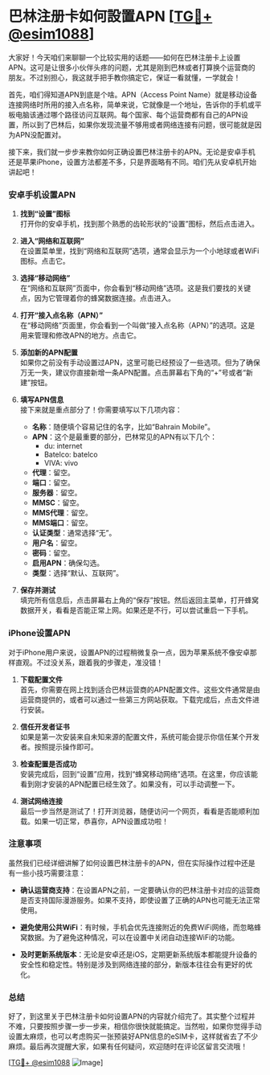 # 巴林注册卡如何設置APN [[TG💪+ @esim1088](https://t.me/s/esim1088)]

大家好！今天咱们来聊聊一个比较实用的话题——如何在巴林注册卡上设置APN。这可是让很多小伙伴头疼的问题，尤其是刚到巴林或者打算换个运营商的朋友。不过别担心，我这就手把手教你搞定它，保证一看就懂，一学就会！

首先，咱们得知道APN到底是个啥。APN（Access Point Name）就是移动设备连接网络时所用的接入点名称，简单来说，它就像是一个地址，告诉你的手机或平板电脑该通过哪个路径访问互联网。每个国家、每个运营商都有自己的APN设置，所以到了巴林后，如果你发现流量不够用或者网络连接有问题，很可能就是因为APN没配置对。

接下来，我们就一步步来教你如何正确设置巴林注册卡的APN。无论是安卓手机还是苹果iPhone，设置方法都差不多，只是界面略有不同。咱们先从安卓机开始讲起吧！

### 安卓手机设置APN

1. **找到“设置”图标**  
   打开你的安卓手机，找到那个熟悉的齿轮形状的“设置”图标，然后点击进入。

2. **进入“网络和互联网”**  
   在设置菜单里，找到“网络和互联网”选项，通常会显示为一个小地球或者WiFi图标。点击它。

3. **选择“移动网络”**  
   在“网络和互联网”页面中，你会看到“移动网络”选项。这是我们要找的关键点，因为它管理着你的蜂窝数据连接。点击进入。

4. **打开“接入点名称（APN）”**  
   在“移动网络”页面里，你会看到一个叫做“接入点名称（APN）”的选项。这是用来管理和修改APN的地方。点击它。

5. **添加新的APN配置**  
   如果你之前没有手动设置过APN，这里可能已经预设了一些选项。但为了确保万无一失，建议你直接新增一条APN配置。点击屏幕右下角的“+”号或者“新建”按钮。

6. **填写APN信息**  
   接下来就是重点部分了！你需要填写以下几项内容：
   - **名称**：随便填个容易记住的名字，比如“Bahrain Mobile”。
   - **APN**：这个是最重要的部分，巴林常见的APN有以下几个：
     - du: internet
     - Batelco: batelco
     - VIVA: vivo
   - **代理**：留空。
   - **端口**：留空。
   - **服务器**：留空。
   - **MMSC**：留空。
   - **MMS代理**：留空。
   - **MMS端口**：留空。
   - **认证类型**：通常选择“无”。
   - **用户名**：留空。
   - **密码**：留空。
   - **启用APN**：确保勾选。
   - **类型**：选择“默认、互联网”。

7. **保存并测试**  
   填完所有信息后，点击屏幕右上角的“保存”按钮。然后返回主菜单，打开蜂窝数据开关，看看是否能正常上网。如果还是不行，可以尝试重启一下手机。

### iPhone设置APN

对于iPhone用户来说，设置APN的过程稍微复杂一点，因为苹果系统不像安卓那样直观。不过没关系，跟着我的步骤走，准没错！

1. **下载配置文件**  
   首先，你需要在网上找到适合巴林运营商的APN配置文件。这些文件通常是由运营商提供的，或者可以通过一些第三方网站获取。下载完成后，点击文件进行安装。

2. **信任开发者证书**  
   如果是第一次安装来自未知来源的配置文件，系统可能会提示你信任某个开发者。按照提示操作即可。

3. **检查配置是否成功**  
   安装完成后，回到“设置”应用，找到“蜂窝移动网络”选项。在这里，你应该能看到刚才安装的APN配置已经生效了。如果没有，可以手动调整一下。

4. **测试网络连接**  
   最后一步当然是测试了！打开浏览器，随便访问一个网页，看看是否能顺利加载。如果一切正常，恭喜你，APN设置成功啦！

### 注意事项

虽然我们已经详细讲解了如何设置巴林注册卡的APN，但在实际操作过程中还是有一些小技巧需要注意：

- **确认运营商支持**：在设置APN之前，一定要确认你的巴林注册卡对应的运营商是否支持国际漫游服务。如果不支持，即使设置了正确的APN也可能无法正常使用。

- **避免使用公共WiFi**：有时候，手机会优先连接附近的免费WiFi网络，而忽略蜂窝数据。为了避免这种情况，可以在设置中关闭自动连接WiFi的功能。

- **及时更新系统版本**：无论是安卓还是iOS，定期更新系统版本都能提升设备的安全性和稳定性。特别是涉及到网络连接的部分，新版本往往会有更好的优化。

### 总结

好了，到这里关于巴林注册卡如何设置APN的内容就介绍完了。其实整个过程并不难，只要按照步骤一步一步来，相信你很快就能搞定。当然啦，如果你觉得手动设置太麻烦，也可以考虑购买一张预装好APN信息的eSIM卡，这样就省去了不少麻烦。最后再次提醒大家，如果有任何疑问，欢迎随时在评论区留言交流哦！

[[TG💪+ @esim1088](https://t.me/s/esim1088) ![Image](https://i.postimg.cc/4NQfJmqS/Snipaste-2025-05-13-00-14-12.png)]
